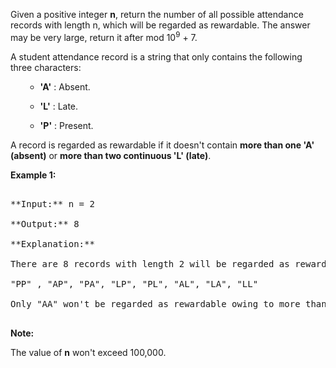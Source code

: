 
Given a positive integer **n**, return the number of all possible attendance records with length n, which will be regarded as rewardable. The answer may be very large, return it after mod 10<sup>9</sup> + 7.

A student attendance record is a string that only contains the following three characters:


<ol>
- **'A'** : Absent. 
- **'L'** : Late.
-  **'P'** : Present. 
</ol>



A record is regarded as rewardable if it doesn't contain **more than one 'A' (absent)** or **more than two continuous 'L' (late)**.

**Example 1:**<br />
<pre>
**Input:** n = 2
**Output:** 8 
**Explanation:**
There are 8 records with length 2 will be regarded as rewardable:
"PP" , "AP", "PA", "LP", "PL", "AL", "LA", "LL"
Only "AA" won't be regarded as rewardable owing to more than one absent times. 
</pre>


**Note:**
The value of **n** won't exceed 100,000.

